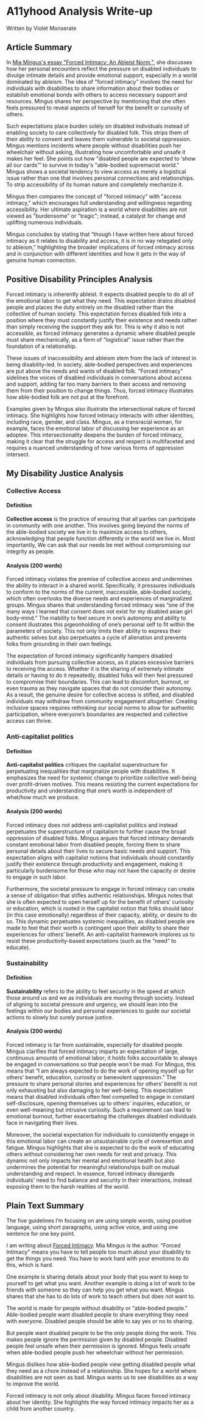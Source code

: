 # A11yhood Analysis Write-up

Written by Violet Monserate

## Article Summary

In [Mia Mingus's essay "Forced Intimacy: An Ableist Norm,"](https://leavingevidence.wordpress.com/2017/08/06/forced-intimacy-an-ableist-norm/), she discusses how her personal encounters reflect the pressure on disabled individuals to divulge intimate details and provide emotional support, especially in a world dominated by ableism. The idea of "forced intimacy" involves the need for individuals with disabilities to share information about their bodies or establish emotional bonds with others to access necessary support and resources. Mingus shares her perspective by mentioning that she often feels pressured to reveal aspects of herself for the benefit or curiosity of others.

Such expectations place burden solely on disabled individuals instead of enabling society to care collectively for disabled folk. This strips them of their ability to consent and leaves them vulnerable to societal oppression. Mingus mentions incidents where people without disabilities push her wheelchair without asking, illustrating how uncomfortable and unsafe it makes her feel. She points out how "disabled people are expected to ‘show all our cards’” to survive in today's "able-bodied supremacist world." Mingus shows a societal tendency to view access as merely a logistical issue rather than one that involves personal connections and relationships. To strip accessibility of its human nature and completely mechanize it.

Mingus then compares the concept of "forced intimacy” with "access intimacy," which encourages full understanding and willingness regarding accessibility. Her ultimate aspiration is a world where disabilities are not viewed as "burdensome" or "tragic"; instead, a catalyst for change and uplifting numerous individuals.

Mingus concludes by stating that “though I have written here about forced intimacy as it relates to disability and access, it is in no way relegated only to ableism,” highlighting the broader implications of forced intimacy across and in conjunction with different identities and how it gets in the way of genuine human connection.

## Positive Disability Principles Analysis

Forced intimacy is inherently ableist. It expects disabled people to do all of the emotional labor to get what they need. This expectation drains disabled people and places the duty entirely on the disabled rather than the collective of human society. This expectation forces disabled folk into a position where they must constantly justify their existence and needs rather than simply receiving the support they ask for. This is why it also is not accessible, as forced intimacy generates a dynamic where disabled people must share mechanically, as a form of "logistical" issue rather than the foundation of a relationship.

These issues of inaccessibility and ableism stem from the lack of interest in being disability-led. In society, able-bodied perspectives and experiences are put above the needs and wants of disabled folk. "Forced intimacy" sidelines the voices of disabled individuals in conversations about access and support, adding far too many barriers to their access and removing them from their position to change things. Thus, forced intimacy illustrates how able-bodied folk are not put at the forefront.

Examples given by Mingus also illustrate the intersectional nature of forced intimacy. She highlights how forced intimacy interacts with other identities, including race, gender, and class. Mingus, as a transracial woman, for example, faces the emotional labor of discussing her experience as an adoptee. This intersectionality deepens the burden of forced intimacy, making it clear that the struggle for access and respect is multifaceted and requires a nuanced understanding of how various forms of oppression intersect.

## My Disability Justice Analysis

### Collective Access

#### Definition

**Collective access** is the practice of ensuring that all parties can participate in community with one another. This involves going beyond the norms of the able-bodied society we live in to maximize access to others, acknowledging that people function differently in the world we live in. Most importantly, We can ask that our needs be met without compromising our integrity as people.

#### Analysis (200 words)

Forced intimacy violates the premise of collective access and undermines the ability to interact in a shared world. Specifically, it pressures individuals to conform to the norms of the current, inaccessible, able-bodied society, which often overlooks the diverse needs and experiences of marginalized groups. Mingus shares that understanding forced intimacy was “one of the many ways I learned that consent does not exist for my disabled asian girl body-mind.” The inability to feel secure in one’s autonomy and ability to consent illustrates this pigeonholding of one’s personal self to fit within the parameters of society. This not only limits their ability to express their authentic selves but also perpetuates a cycle of alienation and prevents folks from grounding in their own feelings.

The expectation of forced intimacy significantly hampers disabled individuals from pursuing collective access, as it places excessive barriers to receiving the access. Whether it is the sharing of extremely intimate details or having to do it repeatedly, disabled folks will then feel pressured to compromise their boundaries. This can lead to discomfort, burnout, or even trauma as they navigate spaces that do not consider their autonomy. As a result, the genuine desire for collective access is stifled, and disabled individuals may withdraw from community engagement altogether. Creating inclusive spaces requires rethinking our social norms to allow for authentic participation, where everyone’s boundaries are respected and collective access can thrive.

### Anti-capitalist politics

#### Definition

**Anti-capitalist politics** critiques the capitalist superstructure for perpetuating inequalities that marginalize people with disabilities. It emphasizes the need for systemic change to prioritize collective well-being over profit-driven motives. This means resisting the current expectations for productivity and understanding that one’s worth is independent of what/how much we produce.

#### Analysis (200 words)

Forced intimacy does not address anti-capitalist politics and instead perpetuates the superstructure of capitalism to further cause the broad oppression of disabled folks. Mingus argues that forced intimacy demands constant emotional labor from disabled people, forcing them to share personal details about their lives to secure basic needs and support. This expectation aligns with capitalist notions that individuals should constantly justify their existence through productivity and engagement, making it particularly burdensome for those who may not have the capacity or desire to engage in such labor.

Furthermore, the societal pressure to engage in forced intimacy can create a sense of obligation that stifles authentic relationships. Mingus notes that she is often expected to open herself up for the benefit of others’ curiosity or education, which is rooted in the capitalist notion that folks should labor (in this case emotionally) regardless of their capacity, ability, or desire to do so. This dynamic perpetuates systemic inequalities, as disabled people are made to feel that their worth is contingent upon their ability to share their experiences for others’ benefit. An anti-capitalist framework implores us to resist these productivity-based expectations (such as the “need” to educate). 

### Sustainability

#### Definition

**Sustainability** refers to the ability to feel security in the speed at which those around us and we as individuals are moving through society. Instead of aligning to societal pressure and urgency, we should lean into the feelings within our bodies and personal experiences to guide our societal actions to slowly but surely pursue justice.

#### Analysis (200 words)

Forced intimacy is far from sustainable, especially for disabled people. Mingus clarifies that forced intimacy imparts an expectation of large, continuous amounts of emotional labor; it holds folks accountable to always be engaged in conversations so that people won't be mad. For Mingus, this means that “I am always expected to do the work of opening myself up for others’ benefit, education, curiosity or benevolent oppression.” The pressure to share personal stories and experiences for others’ benefit is not only exhausting but also damaging to her well-being. This expectation means that disabled individuals often feel compelled to engage in constant self-disclosure, opening themselves up to others' inquiries, education, or even well-meaning but intrusive curiosity. Such a requirement can lead to emotional burnout, further exacerbating the challenges disabled individuals face in navigating their lives.

Moreover, the societal expectation for individuals to consistently engage in this emotional labor can create an unsustainable cycle of overexertion and fatigue. Mingus highlights that she is expected to do the work of educating others without considering her own needs for rest and privacy. This dynamic not only impacts her mental and emotional health but also undermines the potential for meaningful relationships built on mutual understanding and respect. In essence, forced intimacy disregards individuals' need to find balance and security in their interactions, instead exposing them to the harsh realities of the world. 

## Plain Text Summary

The five guidelines I’m focusing on are using simple words, using positive language, using short paragraphs, using active voice, and using one sentence for one key point.

I am writing about [Forced Intimacy](https://leavingevidence.wordpress.com/2017/08/06/forced-intimacy-an-ableist-norm/). Mia Mingus is the author. "Forced Intimacy" means you have to tell people too much about your disability to get the things you need. You have to work hard with your emotions to do this, which is hard.

One example is sharing details about your body that you want to keep to yourself to get what you want. Another example is doing a lot of work to be friends with someone so they can help you get what you want. Mingus shares that she has to do lots of work to teach others but does not want to.

The world is made for people without disability or "able-bodied people." Able-bodied people want disabled people to share everything they need with everyone. Disabled people should be able to say yes or no to sharing.

But people want disabled people to be the *only* people doing the work. This makes people ignore the permission given by disabled people. Disabled people feel unsafe when their permission is ignored. Mingus feels unsafe when able-bodied people push her wheelchair without her permission.
 
Mingus dislikes how able-bodied people view getting disabled people what they need as a chore instead of a relationship. She hopes for a world where disabilities are not seen as bad. Mingus wants us to see disabilities as a way to improve the world.

Forced intimacy is not only about disability. Mingus faces forced intimacy about her identity. She highlights the way forced intimacy impacts her as a child from another country.

